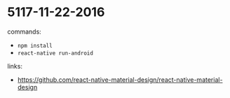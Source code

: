 # 5117-11-22-2016

commands:

* `npm install`
* `react-native run-android`

links:

* https://github.com/react-native-material-design/react-native-material-design
